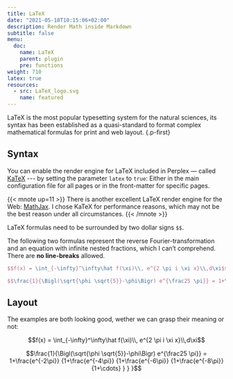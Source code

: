 ```yaml
---
title: LaTeX
date: "2021-05-18T10:15:06+02:00"
description: Render Math inside Markdown
subtitle: false
menu:
  doc:
    name: LaTeX
    parent: plugin
    pre: functions
weight: 710
latex: true
resources:
  - src: LaTeX_logo.svg
    name: featured
---
```


LaTeX is the most popular typesetting system for the natural sciences, its syntax has been established as a quasi-standard to format complex mathematical formulas for print and web layout.
{.p-first} <!--more-->

## Syntax

You can enable the render engine for LaTeX included in Perplex — called [KaTeX][katex] --- by setting the parameter `latex` to `true`: Either in the main configuration file for all pages or in the front-matter for specific pages.

{{< mnote up=11 >}}
There is another excellent LaTeX render engine for the Web: [MathJax](https://www.mathjax.org/). I chose KaTeX for performance reasons, which may not be the best reason under all circumstances.
{{< /mnote >}}

LaTeX formulas need to be surrounded by two dollar signs `$$`.

The following two formulas represent the reverse Fourier-transformation and an equation with infinite nested fractions, which I can’t comprehend. There are **no line-breaks** allowed.

```latex
$$f(x) = \int_{-\infty}^\infty\hat f(\xi)\\, e^{2 \pi i \xi x}\\,d\xi$$

$$\frac{1}{\Bigl(\sqrt{\phi \sqrt{5}}-\phi\Bigr) e^{\frac25 \pi}} = 1+\frac{e^{-2\pi}} {1+\frac{e^{-4\pi}} {1+\frac{e^{-6\pi}} {1+\frac{e^{-8\pi}} {1+\cdots} } } }$$
```

## Layout

The examples are both looking good, wether we can grasp their meaning or not:

$$f(x) = \int_{-\infty}^\infty\hat f(\xi)\\, e^{2 \pi i \xi x}\\,d\xi$$

$$\frac{1}{\Bigl(\sqrt{\phi \sqrt{5}}-\phi\Bigr) e^{\frac25 \pi}} = 1+\frac{e^{-2\pi}} {1+\frac{e^{-4\pi}} {1+\frac{e^{-6\pi}} {1+\frac{e^{-8\pi}} {1+\cdots} } } }$$

[katex]: https://katex.org
